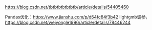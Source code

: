 https://blog.csdn.net/tbtbtbtbtbtbtb/article/details/54405460

Pandas优化：https://www.jianshu.com/p/d54fc84f3b42
lightgmb调参，https://blog.csdn.net/weiyongle1996/article/details/78446244